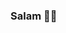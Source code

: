 ### Salam 🌸👋

<!--
🎓senior CS student and in here I share my projects through out my journy of learning

-📫 How to reach me:
saramaq123@gmail.com
-->

